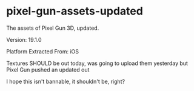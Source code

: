 # pixel-gun-assets-updated
The assets of Pixel Gun 3D, updated. 

Version: 19.1.0

Platform Extracted From: iOS

Textures SHOULD be out today, was going to upload them yesterday but Pixel Gun pushed an updated out

I hope this isn't bannable, it shouldn't be, right?
